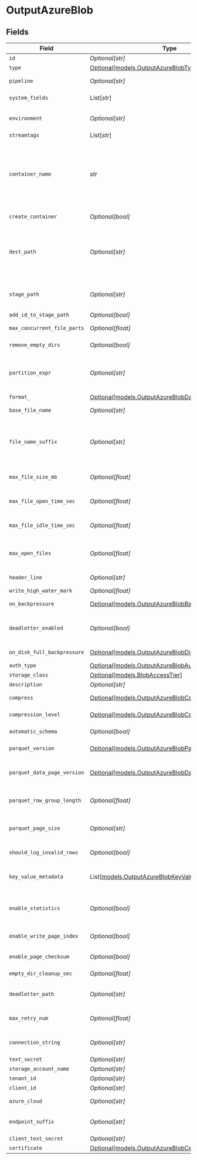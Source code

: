 # OutputAzureBlob


## Fields

| Field                                                                                                                                                                                                                                                                                                                                                                   | Type                                                                                                                                                                                                                                                                                                                                                                    | Required                                                                                                                                                                                                                                                                                                                                                                | Description                                                                                                                                                                                                                                                                                                                                                             |
| ----------------------------------------------------------------------------------------------------------------------------------------------------------------------------------------------------------------------------------------------------------------------------------------------------------------------------------------------------------------------- | ----------------------------------------------------------------------------------------------------------------------------------------------------------------------------------------------------------------------------------------------------------------------------------------------------------------------------------------------------------------------- | ----------------------------------------------------------------------------------------------------------------------------------------------------------------------------------------------------------------------------------------------------------------------------------------------------------------------------------------------------------------------- | ----------------------------------------------------------------------------------------------------------------------------------------------------------------------------------------------------------------------------------------------------------------------------------------------------------------------------------------------------------------------- |
| `id`                                                                                                                                                                                                                                                                                                                                                                    | *Optional[str]*                                                                                                                                                                                                                                                                                                                                                         | :heavy_minus_sign:                                                                                                                                                                                                                                                                                                                                                      | Unique ID for this output                                                                                                                                                                                                                                                                                                                                               |
| `type`                                                                                                                                                                                                                                                                                                                                                                  | [Optional[models.OutputAzureBlobType]](../models/outputazureblobtype.md)                                                                                                                                                                                                                                                                                                | :heavy_minus_sign:                                                                                                                                                                                                                                                                                                                                                      | N/A                                                                                                                                                                                                                                                                                                                                                                     |
| `pipeline`                                                                                                                                                                                                                                                                                                                                                              | *Optional[str]*                                                                                                                                                                                                                                                                                                                                                         | :heavy_minus_sign:                                                                                                                                                                                                                                                                                                                                                      | Pipeline to process data before sending out to this output                                                                                                                                                                                                                                                                                                              |
| `system_fields`                                                                                                                                                                                                                                                                                                                                                         | List[*str*]                                                                                                                                                                                                                                                                                                                                                             | :heavy_minus_sign:                                                                                                                                                                                                                                                                                                                                                      | Fields to automatically add to events, such as cribl_pipe. Supports wildcards.                                                                                                                                                                                                                                                                                          |
| `environment`                                                                                                                                                                                                                                                                                                                                                           | *Optional[str]*                                                                                                                                                                                                                                                                                                                                                         | :heavy_minus_sign:                                                                                                                                                                                                                                                                                                                                                      | Optionally, enable this config only on a specified Git branch. If empty, will be enabled everywhere.                                                                                                                                                                                                                                                                    |
| `streamtags`                                                                                                                                                                                                                                                                                                                                                            | List[*str*]                                                                                                                                                                                                                                                                                                                                                             | :heavy_minus_sign:                                                                                                                                                                                                                                                                                                                                                      | Tags for filtering and grouping in @{product}                                                                                                                                                                                                                                                                                                                           |
| `container_name`                                                                                                                                                                                                                                                                                                                                                        | *str*                                                                                                                                                                                                                                                                                                                                                                   | :heavy_check_mark:                                                                                                                                                                                                                                                                                                                                                      | The Azure Blob Storage container name. Name can include only lowercase letters, numbers, and hyphens. For dynamic container names, enter a JavaScript expression within quotes or backtickss, to be evaluated at initialization. The expression can evaluate to a constant value and can reference Global Variables, such as `myContainer-${C.env["CRIBL_WORKER_ID"]}`. |
| `create_container`                                                                                                                                                                                                                                                                                                                                                      | *Optional[bool]*                                                                                                                                                                                                                                                                                                                                                        | :heavy_minus_sign:                                                                                                                                                                                                                                                                                                                                                      | Create the configured container in Azure Blob Storage if it does not already exist                                                                                                                                                                                                                                                                                      |
| `dest_path`                                                                                                                                                                                                                                                                                                                                                             | *Optional[str]*                                                                                                                                                                                                                                                                                                                                                         | :heavy_minus_sign:                                                                                                                                                                                                                                                                                                                                                      | Root directory prepended to path before uploading. Value can be a JavaScript expression enclosed in quotes or backticks, to be evaluated at initialization. The expression can evaluate to a constant value and can reference Global Variables, such as `myBlobPrefix-${C.env["CRIBL_WORKER_ID"]}`.                                                                     |
| `stage_path`                                                                                                                                                                                                                                                                                                                                                            | *Optional[str]*                                                                                                                                                                                                                                                                                                                                                         | :heavy_minus_sign:                                                                                                                                                                                                                                                                                                                                                      | Filesystem location in which to buffer files before compressing and moving to final destination. Use performant and stable storage.                                                                                                                                                                                                                                     |
| `add_id_to_stage_path`                                                                                                                                                                                                                                                                                                                                                  | *Optional[bool]*                                                                                                                                                                                                                                                                                                                                                        | :heavy_minus_sign:                                                                                                                                                                                                                                                                                                                                                      | Add the Output ID value to staging location                                                                                                                                                                                                                                                                                                                             |
| `max_concurrent_file_parts`                                                                                                                                                                                                                                                                                                                                             | *Optional[float]*                                                                                                                                                                                                                                                                                                                                                       | :heavy_minus_sign:                                                                                                                                                                                                                                                                                                                                                      | Maximum number of parts to upload in parallel per file                                                                                                                                                                                                                                                                                                                  |
| `remove_empty_dirs`                                                                                                                                                                                                                                                                                                                                                     | *Optional[bool]*                                                                                                                                                                                                                                                                                                                                                        | :heavy_minus_sign:                                                                                                                                                                                                                                                                                                                                                      | Remove empty staging directories after moving files                                                                                                                                                                                                                                                                                                                     |
| `partition_expr`                                                                                                                                                                                                                                                                                                                                                        | *Optional[str]*                                                                                                                                                                                                                                                                                                                                                         | :heavy_minus_sign:                                                                                                                                                                                                                                                                                                                                                      | JavaScript expression defining how files are partitioned and organized. Default is date-based. If blank, Stream will fall back to the event's __partition field value – if present – otherwise to each location's root directory.                                                                                                                                       |
| `format_`                                                                                                                                                                                                                                                                                                                                                               | [Optional[models.OutputAzureBlobDataFormat]](../models/outputazureblobdataformat.md)                                                                                                                                                                                                                                                                                    | :heavy_minus_sign:                                                                                                                                                                                                                                                                                                                                                      | Format of the output data                                                                                                                                                                                                                                                                                                                                               |
| `base_file_name`                                                                                                                                                                                                                                                                                                                                                        | *Optional[str]*                                                                                                                                                                                                                                                                                                                                                         | :heavy_minus_sign:                                                                                                                                                                                                                                                                                                                                                      | JavaScript expression to define the output filename prefix (can be constant)                                                                                                                                                                                                                                                                                            |
| `file_name_suffix`                                                                                                                                                                                                                                                                                                                                                      | *Optional[str]*                                                                                                                                                                                                                                                                                                                                                         | :heavy_minus_sign:                                                                                                                                                                                                                                                                                                                                                      | JavaScript expression to define the output filename suffix (can be constant).  The `__format` variable refers to the value of the `Data format` field (`json` or `raw`).  The `__compression` field refers to the kind of compression being used (`none` or `gzip`).                                                                                                    |
| `max_file_size_mb`                                                                                                                                                                                                                                                                                                                                                      | *Optional[float]*                                                                                                                                                                                                                                                                                                                                                       | :heavy_minus_sign:                                                                                                                                                                                                                                                                                                                                                      | Maximum uncompressed output file size. Files of this size will be closed and moved to final output location.                                                                                                                                                                                                                                                            |
| `max_file_open_time_sec`                                                                                                                                                                                                                                                                                                                                                | *Optional[float]*                                                                                                                                                                                                                                                                                                                                                       | :heavy_minus_sign:                                                                                                                                                                                                                                                                                                                                                      | Maximum amount of time to write to a file. Files open for longer than this will be closed and moved to final output location.                                                                                                                                                                                                                                           |
| `max_file_idle_time_sec`                                                                                                                                                                                                                                                                                                                                                | *Optional[float]*                                                                                                                                                                                                                                                                                                                                                       | :heavy_minus_sign:                                                                                                                                                                                                                                                                                                                                                      | Maximum amount of time to keep inactive files open. Files open for longer than this will be closed and moved to final output location.                                                                                                                                                                                                                                  |
| `max_open_files`                                                                                                                                                                                                                                                                                                                                                        | *Optional[float]*                                                                                                                                                                                                                                                                                                                                                       | :heavy_minus_sign:                                                                                                                                                                                                                                                                                                                                                      | Maximum number of files to keep open concurrently. When exceeded, @{product} will close the oldest open files and move them to the final output location.                                                                                                                                                                                                               |
| `header_line`                                                                                                                                                                                                                                                                                                                                                           | *Optional[str]*                                                                                                                                                                                                                                                                                                                                                         | :heavy_minus_sign:                                                                                                                                                                                                                                                                                                                                                      | If set, this line will be written to the beginning of each output file                                                                                                                                                                                                                                                                                                  |
| `write_high_water_mark`                                                                                                                                                                                                                                                                                                                                                 | *Optional[float]*                                                                                                                                                                                                                                                                                                                                                       | :heavy_minus_sign:                                                                                                                                                                                                                                                                                                                                                      | Buffer size used to write to a file                                                                                                                                                                                                                                                                                                                                     |
| `on_backpressure`                                                                                                                                                                                                                                                                                                                                                       | [Optional[models.OutputAzureBlobBackpressureBehavior]](../models/outputazureblobbackpressurebehavior.md)                                                                                                                                                                                                                                                                | :heavy_minus_sign:                                                                                                                                                                                                                                                                                                                                                      | How to handle events when all receivers are exerting backpressure                                                                                                                                                                                                                                                                                                       |
| `deadletter_enabled`                                                                                                                                                                                                                                                                                                                                                    | *Optional[bool]*                                                                                                                                                                                                                                                                                                                                                        | :heavy_minus_sign:                                                                                                                                                                                                                                                                                                                                                      | If a file fails to move to its final destination after the maximum number of retries, move it to a designated directory to prevent further errors                                                                                                                                                                                                                       |
| `on_disk_full_backpressure`                                                                                                                                                                                                                                                                                                                                             | [Optional[models.OutputAzureBlobDiskSpaceProtection]](../models/outputazureblobdiskspaceprotection.md)                                                                                                                                                                                                                                                                  | :heavy_minus_sign:                                                                                                                                                                                                                                                                                                                                                      | How to handle events when disk space is below the global 'Min free disk space' limit                                                                                                                                                                                                                                                                                    |
| `auth_type`                                                                                                                                                                                                                                                                                                                                                             | [Optional[models.OutputAzureBlobAuthenticationMethod]](../models/outputazureblobauthenticationmethod.md)                                                                                                                                                                                                                                                                | :heavy_minus_sign:                                                                                                                                                                                                                                                                                                                                                      | N/A                                                                                                                                                                                                                                                                                                                                                                     |
| `storage_class`                                                                                                                                                                                                                                                                                                                                                         | [Optional[models.BlobAccessTier]](../models/blobaccesstier.md)                                                                                                                                                                                                                                                                                                          | :heavy_minus_sign:                                                                                                                                                                                                                                                                                                                                                      | N/A                                                                                                                                                                                                                                                                                                                                                                     |
| `description`                                                                                                                                                                                                                                                                                                                                                           | *Optional[str]*                                                                                                                                                                                                                                                                                                                                                         | :heavy_minus_sign:                                                                                                                                                                                                                                                                                                                                                      | N/A                                                                                                                                                                                                                                                                                                                                                                     |
| `compress`                                                                                                                                                                                                                                                                                                                                                              | [Optional[models.OutputAzureBlobCompression]](../models/outputazureblobcompression.md)                                                                                                                                                                                                                                                                                  | :heavy_minus_sign:                                                                                                                                                                                                                                                                                                                                                      | Data compression format to apply to HTTP content before it is delivered                                                                                                                                                                                                                                                                                                 |
| `compression_level`                                                                                                                                                                                                                                                                                                                                                     | [Optional[models.OutputAzureBlobCompressionLevel]](../models/outputazureblobcompressionlevel.md)                                                                                                                                                                                                                                                                        | :heavy_minus_sign:                                                                                                                                                                                                                                                                                                                                                      | Compression level to apply before moving files to final destination                                                                                                                                                                                                                                                                                                     |
| `automatic_schema`                                                                                                                                                                                                                                                                                                                                                      | *Optional[bool]*                                                                                                                                                                                                                                                                                                                                                        | :heavy_minus_sign:                                                                                                                                                                                                                                                                                                                                                      | Automatically calculate the schema based on the events of each Parquet file generated                                                                                                                                                                                                                                                                                   |
| `parquet_version`                                                                                                                                                                                                                                                                                                                                                       | [Optional[models.OutputAzureBlobParquetVersion]](../models/outputazureblobparquetversion.md)                                                                                                                                                                                                                                                                            | :heavy_minus_sign:                                                                                                                                                                                                                                                                                                                                                      | Determines which data types are supported and how they are represented                                                                                                                                                                                                                                                                                                  |
| `parquet_data_page_version`                                                                                                                                                                                                                                                                                                                                             | [Optional[models.OutputAzureBlobDataPageVersion]](../models/outputazureblobdatapageversion.md)                                                                                                                                                                                                                                                                          | :heavy_minus_sign:                                                                                                                                                                                                                                                                                                                                                      | Serialization format of data pages. Note that some reader implementations use Data page V2's attributes to work more efficiently, while others ignore it.                                                                                                                                                                                                               |
| `parquet_row_group_length`                                                                                                                                                                                                                                                                                                                                              | *Optional[float]*                                                                                                                                                                                                                                                                                                                                                       | :heavy_minus_sign:                                                                                                                                                                                                                                                                                                                                                      | The number of rows that every group will contain. The final group can contain a smaller number of rows.                                                                                                                                                                                                                                                                 |
| `parquet_page_size`                                                                                                                                                                                                                                                                                                                                                     | *Optional[str]*                                                                                                                                                                                                                                                                                                                                                         | :heavy_minus_sign:                                                                                                                                                                                                                                                                                                                                                      | Target memory size for page segments, such as 1MB or 128MB. Generally, lower values improve reading speed, while higher values improve compression.                                                                                                                                                                                                                     |
| `should_log_invalid_rows`                                                                                                                                                                                                                                                                                                                                               | *Optional[bool]*                                                                                                                                                                                                                                                                                                                                                        | :heavy_minus_sign:                                                                                                                                                                                                                                                                                                                                                      | Log up to 3 rows that @{product} skips due to data mismatch                                                                                                                                                                                                                                                                                                             |
| `key_value_metadata`                                                                                                                                                                                                                                                                                                                                                    | List[[models.OutputAzureBlobKeyValueMetadatum](../models/outputazureblobkeyvaluemetadatum.md)]                                                                                                                                                                                                                                                                          | :heavy_minus_sign:                                                                                                                                                                                                                                                                                                                                                      | The metadata of files the Destination writes will include the properties you add here as key-value pairs. Useful for tagging. Examples: "key":"OCSF Event Class", "value":"9001"                                                                                                                                                                                        |
| `enable_statistics`                                                                                                                                                                                                                                                                                                                                                     | *Optional[bool]*                                                                                                                                                                                                                                                                                                                                                        | :heavy_minus_sign:                                                                                                                                                                                                                                                                                                                                                      | Statistics profile an entire file in terms of minimum/maximum values within data, numbers of nulls, etc. You can use Parquet tools to view statistics.                                                                                                                                                                                                                  |
| `enable_write_page_index`                                                                                                                                                                                                                                                                                                                                               | *Optional[bool]*                                                                                                                                                                                                                                                                                                                                                        | :heavy_minus_sign:                                                                                                                                                                                                                                                                                                                                                      | One page index contains statistics for one data page. Parquet readers use statistics to enable page skipping.                                                                                                                                                                                                                                                           |
| `enable_page_checksum`                                                                                                                                                                                                                                                                                                                                                  | *Optional[bool]*                                                                                                                                                                                                                                                                                                                                                        | :heavy_minus_sign:                                                                                                                                                                                                                                                                                                                                                      | Parquet tools can use the checksum of a Parquet page to verify data integrity                                                                                                                                                                                                                                                                                           |
| `empty_dir_cleanup_sec`                                                                                                                                                                                                                                                                                                                                                 | *Optional[float]*                                                                                                                                                                                                                                                                                                                                                       | :heavy_minus_sign:                                                                                                                                                                                                                                                                                                                                                      | How frequently, in seconds, to clean up empty directories                                                                                                                                                                                                                                                                                                               |
| `deadletter_path`                                                                                                                                                                                                                                                                                                                                                       | *Optional[str]*                                                                                                                                                                                                                                                                                                                                                         | :heavy_minus_sign:                                                                                                                                                                                                                                                                                                                                                      | Storage location for files that fail to reach their final destination after maximum retries are exceeded                                                                                                                                                                                                                                                                |
| `max_retry_num`                                                                                                                                                                                                                                                                                                                                                         | *Optional[float]*                                                                                                                                                                                                                                                                                                                                                       | :heavy_minus_sign:                                                                                                                                                                                                                                                                                                                                                      | The maximum number of times a file will attempt to move to its final destination before being dead-lettered                                                                                                                                                                                                                                                             |
| `connection_string`                                                                                                                                                                                                                                                                                                                                                     | *Optional[str]*                                                                                                                                                                                                                                                                                                                                                         | :heavy_minus_sign:                                                                                                                                                                                                                                                                                                                                                      | Enter your Azure Storage account connection string. If left blank, Stream will fall back to env.AZURE_STORAGE_CONNECTION_STRING.                                                                                                                                                                                                                                        |
| `text_secret`                                                                                                                                                                                                                                                                                                                                                           | *Optional[str]*                                                                                                                                                                                                                                                                                                                                                         | :heavy_minus_sign:                                                                                                                                                                                                                                                                                                                                                      | Select or create a stored text secret                                                                                                                                                                                                                                                                                                                                   |
| `storage_account_name`                                                                                                                                                                                                                                                                                                                                                  | *Optional[str]*                                                                                                                                                                                                                                                                                                                                                         | :heavy_minus_sign:                                                                                                                                                                                                                                                                                                                                                      | The name of your Azure storage account                                                                                                                                                                                                                                                                                                                                  |
| `tenant_id`                                                                                                                                                                                                                                                                                                                                                             | *Optional[str]*                                                                                                                                                                                                                                                                                                                                                         | :heavy_minus_sign:                                                                                                                                                                                                                                                                                                                                                      | The service principal's tenant ID                                                                                                                                                                                                                                                                                                                                       |
| `client_id`                                                                                                                                                                                                                                                                                                                                                             | *Optional[str]*                                                                                                                                                                                                                                                                                                                                                         | :heavy_minus_sign:                                                                                                                                                                                                                                                                                                                                                      | The service principal's client ID                                                                                                                                                                                                                                                                                                                                       |
| `azure_cloud`                                                                                                                                                                                                                                                                                                                                                           | *Optional[str]*                                                                                                                                                                                                                                                                                                                                                         | :heavy_minus_sign:                                                                                                                                                                                                                                                                                                                                                      | The Azure cloud to use. Defaults to Azure Public Cloud.                                                                                                                                                                                                                                                                                                                 |
| `endpoint_suffix`                                                                                                                                                                                                                                                                                                                                                       | *Optional[str]*                                                                                                                                                                                                                                                                                                                                                         | :heavy_minus_sign:                                                                                                                                                                                                                                                                                                                                                      | Endpoint suffix for the service URL. Takes precedence over the Azure Cloud setting. Defaults to core.windows.net.                                                                                                                                                                                                                                                       |
| `client_text_secret`                                                                                                                                                                                                                                                                                                                                                    | *Optional[str]*                                                                                                                                                                                                                                                                                                                                                         | :heavy_minus_sign:                                                                                                                                                                                                                                                                                                                                                      | Select or create a stored text secret                                                                                                                                                                                                                                                                                                                                   |
| `certificate`                                                                                                                                                                                                                                                                                                                                                           | [Optional[models.OutputAzureBlobCertificate]](../models/outputazureblobcertificate.md)                                                                                                                                                                                                                                                                                  | :heavy_minus_sign:                                                                                                                                                                                                                                                                                                                                                      | N/A                                                                                                                                                                                                                                                                                                                                                                     |